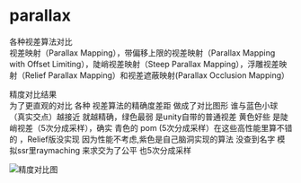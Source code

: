 # parallax
各种视差算法对比<br>
视差映射（Parallax Mapping），带偏移上限的视差映射（Parallax Mapping with Offset Limiting），陡峭视差映射（Steep Parallax Mapping），浮雕视差映射（Relief Parallax Mapping）和视差遮蔽映射(Parallax Occlusion Mapping） <br>

 精度对比结果<br>
 为了更直观的对比 各种 视差算法的精确度差距 做成了对比图形 谁与蓝色小球 （真实交点）越接近 就越精确，绿色最弱 是unity自带的普通视差 黄色好些 是陡峭视差（5次分成采样），确实 青色的 pom (5次分成采样）在这些高性能里算不错的 ，Relief版没实现 因为性能不考虑,紫色是自己脑洞实现的算法 没查到名字 模拟ssr里raymaching 来求交为了公平 也5次分成采样
 
![精度对比图](/ReadMeFiles/parallax)<br>
